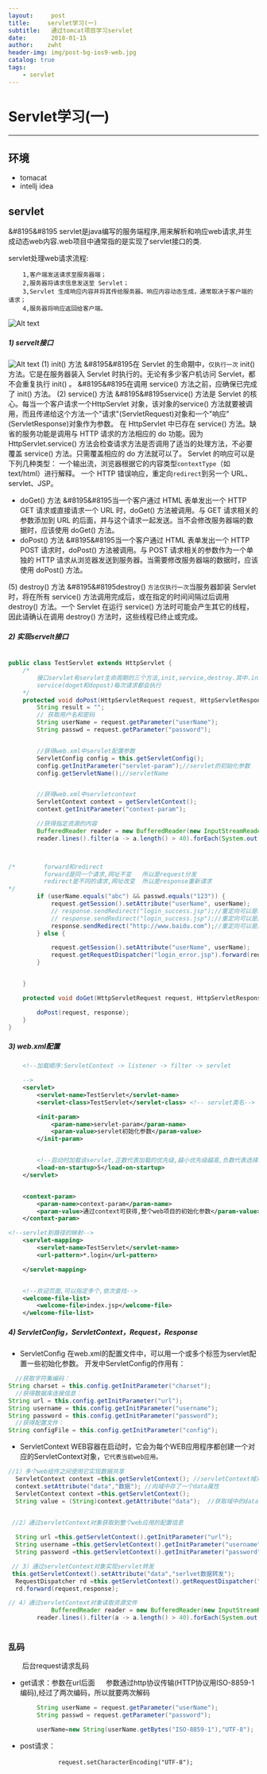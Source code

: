 ```yaml
---
layout:     post
title:     servlet学习(一)
subtitle:   通过tomcat项目学习servlet
date:       2018-01-15
author:    zwht
header-img: img/post-bg-ios9-web.jpg
catalog: true
tags:
    - servlet 
---
```


#  Servlet学习(一)


-------------------




##  环境
- tomacat
- intellj idea

## servlet
&#8195&#8195 servlet是java编写的服务端程序,用来解析和响应web请求,并生成动态web内容.web项目中通常指的是实现了servlet接口的类.

servlet处理web请求流程:

        1,客户端发送请求至服务器端；
        2,服务器将请求信息发送至 Servlet；
        3,Servlet 生成响应内容并将其传给服务器。响应内容动态生成，通常取决于客户端的请求；
        4,服务器将响应返回给客户端。
![Alt text](/img/servlet1.png)

##### 1) servelt接口
![Alt text](/img/servlet2.png)
(1) init() 方法
&#8195&#8195在 Servlet 的生命期中，`仅执行一次` init() 方法。它是在服务器装入 Servlet 时执行的。无论有多少客户机访问 Servlet，都不会重复执行 init() 。
&#8195&#8195在调用 service() 方法之前，应确保已完成了 init() 方法。
(2) service() 方法
&#8195&#8195service() 方法是 Servlet 的核心。每当一个客户请求一个HttpServlet 对象，该对象的service() 方法就要被调用，而且传递给这个方法一个"请求"(ServletRequest)对象和一个"响应"(ServletResponse)对象作为参数。 在 HttpServlet 中已存在 service() 方法。缺省的服务功能是调用与 HTTP 请求的方法相应的 do 功能。因为 HttpServlet.service() 方法会检查请求方法是否调用了适当的处理方法，不必要覆盖 service() 方法。只需覆盖相应的 do 方法就可以了。
Servlet 的响应可以是下列几种类型：
一个输出流，浏览器根据它的内容类型`contextType`（如 text/html）进行解释。
一个 HTTP 错误响应，重定向`redirect`到另一个 URL、servlet、JSP。

- doGet() 方法
&#8195&#8195当一个客户通过 HTML 表单发出一个 HTTP GET 请求或直接请求一个 URL 时，doGet() 方法被调用。与 GET 请求相关的参数添加到 URL 的后面，并与这个请求一起发送。当不会修改服务器端的数据时，应该使用 doGet() 方法。
- doPost() 方法
&#8195&#8195当一个客户通过 HTML 表单发出一个 HTTP POST 请求时，doPost() 方法被调用。与 POST 请求相关的参数作为一个单独的 HTTP 请求从浏览器发送到服务器。当需要修改服务器端的数据时，应该使用 doPost() 方法。

(5) destroy() 方法
&#8195&#8195destroy() `方法仅执行一次`当服务器卸装 Servlet 时，将在所有 service() 方法调用完成后，或在指定的时间间隔过后调用 destroy() 方法。一个 Servlet 在运行 service() 方法时可能会产生其它的线程，因此请确认在调用 destroy() 方法时，这些线程已终止或完成。
#####  2) 实现servelt接口 
``` java

public class TestServlet extends HttpServlet {
    /*
        接口servlet有servlet生命周期的三个方法,init,service,destroy.其中.init和destroy只执行依次
        service(doget和dopost)每次请求都会执行
    */
    protected void doPost(HttpServletRequest request, HttpServletResponse response) throws ServletException, IOException {
        String result = "";
        // 获取用户名和密码
        String userName = request.getParameter("userName");
        String passwd = request.getParameter("password");


        //获得web.xml中servlet配置参数
        ServletConfig config = this.getServletConfig();
        config.getInitParameter("servlet-param");//servlet的初始化参数
        config.getServletName();//servletName


        //获得web.xml中servletcontext
        ServletContext context = getServletContext();
        context.getInitParameter("context-param");

        //获得指定资源的内容
        BufferedReader reader = new BufferedReader(new InputStreamReader(context.getResourceAsStream("/WEB-INF/web.xml"), "UTF-8"));
        reader.lines().filter(a -> a.length() > 40).forEach(System.out::println);



/*        forward和redirect
          forward是同一个请求,网址不变   所以是request分发
          redirect是不同的请求,网址改变  所以是response重新请求
*/
        if (userName.equals("abc") && passwd.equals("123")) {
            request.getSession().setAttribute("userName", userName);
            // response.sendRedirect("login_success.jsp");//重定向可以是本项目路径
            // response.sendRedirect("login_success.jsp");//重定向可以是其他web项目路径   /项目名/路径名
            response.sendRedirect("http://www.baidu.com");//重定向可以是其他网址
        } else {

            request.getSession().setAttribute("userName", userName);
            request.getRequestDispatcher("login_error.jsp").forward(request, response);
        }


    }

    protected void doGet(HttpServletRequest request, HttpServletResponse response) throws ServletException, IOException {

        doPost(request, response);
    }
}
```
#####  3) web.xml配置
``` xml
    <!--加载顺序:ServletContext -> listener -> filter -> servlet

    -->
    <servlet>
        <servlet-name>TestServlet</servlet-name>
        <servlet-class>TestServlet</servlet-class> <!-- servlet类名-->

        <init-param>
            <param-name>servlet-param</param-name>
            <param-value>servlet初始化参数</param-value>
        </init-param>


        <!--启动时加载该servlet,正数代表加载的优先级,越小优先级越高,负数代表选择时才加载-->
        <load-on-startup>5</load-on-startup>
    </servlet>


    <context-param>
        <param-name>context-param</param-name>
        <param-value>通过context可获得,整个web项目的初始化参数</param-value>
    </context-param>

<!--servlet到路径的映射-->
    <servlet-mapping>
        <servlet-name>TestServlet</servlet-name>
        <url-pattern>*.login</url-pattern>

    </servlet-mapping>


    <!--欢迎页面,可以指定多个,依次查找-->
    <welcome-file-list>
        <welcome-file>index.jsp</welcome-file>
    </welcome-file-list>
```
#####  4) ServletConfig，ServletContext，Request，Response
- ServletConfig
在web.xml的配置文件中，可以用一个或多个<init-param>标签为servlet配置一些初始化参数。
开发中ServletConfig的作用有：
```java
  //获取字符集编码：
String charset = this.config.getInitParameter("charset");
  //获得数据库连接信息：
String url = this.config.getInitParameter("url");
String username = this.config.getInitParameter("username");
String password = this.config.getInitParameter("password");
  //获得配置文件：
String configFile = this.config.getInitParameter("config");
```
- ServletContext
WEB容器在启动时，它会为每个WEB应用程序都创建一个对应的ServletContext对象，`它代表当前web应用。`
```java
//1）多个web组件之间使用它实现数据共享
  ServletContext context =this.getServletContext(); //servletContext域对象
  context.setAttribute("data","数据"); //向域中存了一个data属性
  ServletContext context =this.getServletContext();
  String value = (String)context.getAttribute("data");  //获取域中的data属性
 

 //2）通过servletContext对象获取到整个web应用的配置信息

  String url =this.getServletContext().getInitParameter("url");
  String username =this.getServletContext().getInitParameter("username");
  String password =this.getServletContext().getInitParameter("password");

 // 3）通过servletContext对象实现servlet转发
 this.getServletContext().setAttribute("data","serlvet数据转发");
  RequestDispatcher rd =this.getServletContext().getRequestDispatcher("/viewdata.jsp");
  rd.forward(request,response);

// 4）通过servletContext对象读取资源文件
            BufferedReader reader = new BufferedReader(new InputStreamReader(context.getResourceAsStream("/WEB-INF/web.xml"), "UTF-8"));
        reader.lines().filter(a -> a.length() > 40).forEach(System.out::println);
       
```

### 乱码
　　后台request请求乱码

- get请求：参数在url后面
　  参数通过http协议传输(HTTP协议用ISO-8859-1编码),经过了两次编码，所以就要两次解码

```java        
        String userName = request.getParameter("userName");
        String passwd = request.getParameter("password");

        userName=new String(userName.getBytes("ISO-8859-1"),"UTF-8");
```

- post请求：
 ```
               request.setCharacterEncoding("UTF-8");　　
 ```






















